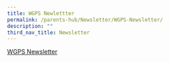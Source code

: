```yaml
---
title: WGPS Newlettter
permalink: /parents-hub/Newsletter/WGPS-Newsletter/
description: ""
third_nav_title: Newsletter
---
```

[WGPS Newsletter](http://www.westgroveprimary.com/mobile/index.html)